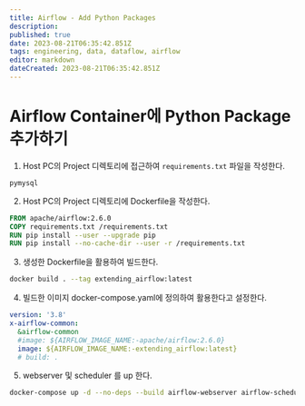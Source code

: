 ```yaml
---
title: Airflow - Add Python Packages
description: 
published: true
date: 2023-08-21T06:35:42.851Z
tags: engineering, data, dataflow, airflow
editor: markdown
dateCreated: 2023-08-21T06:35:42.851Z
---
```


# Airflow Container에 Python Package 추가하기
1. Host PC의 Project 디렉토리에 접근하여 `requirements.txt` 파일을 작성한다.
```
pymysql
```

2. Host PC의 Project 디렉토리에 Dockerfile을 작성한다.
```Dockerfile
FROM apache/airflow:2.6.0
COPY requirements.txt /requirements.txt
RUN pip install --user --upgrade pip
RUN pip install --no-cache-dir --user -r /requirements.txt
```

3. 생성한 Dockerfile을 활용하여 빌드한다.
```bash
docker build . --tag extending_airflow:latest
```


4. 빌드한 이미지 docker-compose.yaml에 정의하여 활용한다고 설정한다.
```yaml
version: '3.8'
x-airflow-common:
  &airflow-common
  #image: ${AIRFLOW_IMAGE_NAME:-apache/airflow:2.6.0}
  image: ${AIRFLOW_IMAGE_NAME:-extending_airflow:latest}
  # build: .
```

5. webserver 및 scheduler 를 up 한다.
```bash
docker-compose up -d --no-deps --build airflow-webserver airflow-scheduler
```